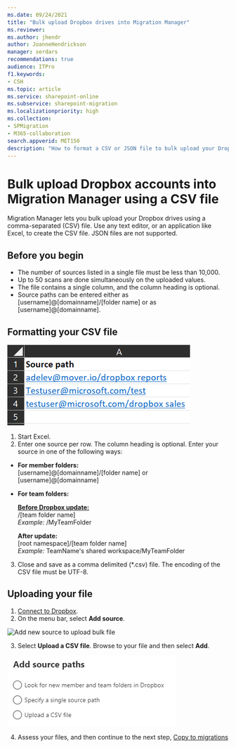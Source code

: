 ```yaml
---
ms.date: 09/24/2021
title: "Bulk upload Dropbox drives into Migration Manager"
ms.reviewer: 
ms.author: jhendr
author: JoanneHendrickson
manager: serdars
recommendations: true
audience: ITPro
f1.keywords:
- CSH
ms.topic: article
ms.service: sharepoint-online
ms.subservice: sharepoint-migration
ms.localizationpriority: high
ms.collection: 
- SPMigration
- M365-collaboration
search.appverid: MET150
description: "How to format a CSV or JSON file to bulk upload your Dropbox drives into Migration Manager."
---
```


# Bulk upload Dropbox accounts into Migration Manager using a CSV file 

Migration Manager lets you bulk upload your Dropbox drives using a comma-separated (CSV) file. Use any text editor, or an application like Excel, to create the CSV file.  JSON files are not supported.

## Before you begin

- The number of sources listed in a single file must be less than 10,000.
- Up to 50 scans are done simultaneously on the uploaded values.
- The file contains a single column, and the column heading is optional.
- Source paths can be entered either as [username]@[domainname]/[folder name]  or as [username]@[domainname].



## Formatting your CSV file

![Format for bulk uploading dropbox source files into Migration Manager](media/mm-dropbox-csv-format.png)


1. Start Excel. 
2. Enter one source per row. The column heading is optional. Enter your source in one of the following ways:</br>

- **For member folders:**</br>
[username]@[domainname]/[folder name] or [username]@[domainname]

- **For team folders:**

    **[Before Dropbox update:](https://help.dropbox.com/plans/upcoming-business-team-changes?fallback=true)**<br>
/[team folder name] </br>
*Example:*  /MyTeamFolder</br>

    **After update:**</br> 
 [root namespace]/[team folder name] </br>
*Example:*  TeamName's shared workspace/MyTeamFolder

3. Close and save as a comma delimited (*.csv) file. The encoding of the CSV file must be UTF-8.


## Uploading your file

1. [Connect to Dropbox](mm-google-step1-connect.md).
2. On the menu bar, select **Add source**.

  ![Add new source to upload bulk file](media/mm-upload-cloud-csv.png)


3. Select **Upload a CSV file**.  Browse to your file and then select **Add**.

![Add Dropbox source paths](media/mm-dropbox-add-source-path.png)

4. Assess your files, and then continue to the next step, [Copy to migrations](mm-box-step3-copy-to-migrations.md)


 
